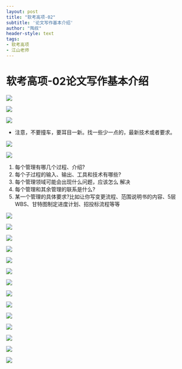 ```yaml
---
layout: post
title: "软考高项-02"
subtitle: '论文写作基本介绍'
author: "陶叔"
header-style: text
tags:
- 软考高项
- 江山老师
---
```


# 软考高项-02论文写作基本介绍

![](https://tjj006-1302037511.cos.ap-shanghai.myqcloud.com/2022/08/28/16616745841499.jpg)

![](https://tjj006-1302037511.cos.ap-shanghai.myqcloud.com/2022/08/28/16616746442009.jpg)

![](https://tjj006-1302037511.cos.ap-shanghai.myqcloud.com/2022/08/28/16616754980229.jpg)

- 注意，不要撞车，要耳目一新。找一些少一点的，最新技术或者要求。

![](https://tjj006-1302037511.cos.ap-shanghai.myqcloud.com/2022/08/28/16616755537587.jpg)

![](https://tjj006-1302037511.cos.ap-shanghai.myqcloud.com/2022/08/28/16616755869840.jpg)

1. 每个管理有哪几个过程、介绍?
2. 每个子过程的输入、输出、工具和技术有哪些?
3. 每个管理领域可能会出现什么问题，应该怎么 解决
4. 每个管理和其余管理的联系是什么?
5. 某一个管理的具体要求?比如让你写变更流程、范围说明书的内容、5层WBS、甘特图制定进度计划、招投标流程等等

![](https://tjj006-1302037511.cos.ap-shanghai.myqcloud.com/2022/08/28/16616757241488.jpg)

![](https://tjj006-1302037511.cos.ap-shanghai.myqcloud.com/2022/08/28/16616757577359.jpg)

![](https://tjj006-1302037511.cos.ap-shanghai.myqcloud.com/2022/08/28/16616759578893.jpg)

![](https://tjj006-1302037511.cos.ap-shanghai.myqcloud.com/2022/08/28/16616760505655.jpg)

![](https://tjj006-1302037511.cos.ap-shanghai.myqcloud.com/2022/08/28/16616761354488.jpg)

![](https://tjj006-1302037511.cos.ap-shanghai.myqcloud.com/2022/08/28/16616761615911.jpg)

![](https://tjj006-1302037511.cos.ap-shanghai.myqcloud.com/2022/08/28/16616762536781.jpg)

![](https://tjj006-1302037511.cos.ap-shanghai.myqcloud.com/2022/08/28/16616762951316.jpg)

![](https://tjj006-1302037511.cos.ap-shanghai.myqcloud.com/2022/08/28/16616763333216.jpg)

![](https://tjj006-1302037511.cos.ap-shanghai.myqcloud.com/2022/08/28/16616772913525.jpg)

![](https://tjj006-1302037511.cos.ap-shanghai.myqcloud.com/2022/08/28/16616773181799.jpg)

![](https://tjj006-1302037511.cos.ap-shanghai.myqcloud.com/2022/08/28/16616773375871.jpg)

![](https://tjj006-1302037511.cos.ap-shanghai.myqcloud.com/2022/08/28/16616774021193.jpg)

![](https://tjj006-1302037511.cos.ap-shanghai.myqcloud.com/2022/08/28/16616774851824.jpg)
